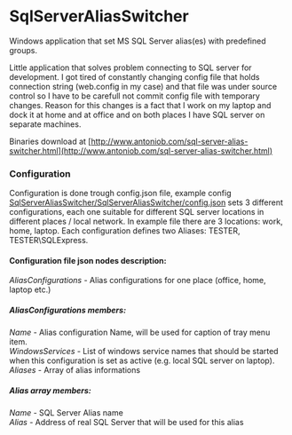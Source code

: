 # SqlServerAliasSwitcher
Windows application that set MS SQL Server alias(es) with predefined groups.

Little application that solves problem connecting to SQL server for development. I got tired of constantly changing config
file that holds connection string (web.config in my case) and that file was under source control so I have to be carefull not
commit config file with temporary changes. Reason for this changes is a fact that I work on my laptop and dock it at home and at office and on both places I have SQL server on separate machines.

Binaries download at [http://www.antoniob.com/sql-server-alias-switcher.html](http://www.antoniob.com/sql-server-alias-switcher.html)

### Configuration
Configuration is done trough config.json file, example config [SqlServerAliasSwitcher/SqlServerAliasSwitcher/config.json](https://github.com/antonio-bakula/SqlServerAliasSwitcher/blob/master/SqlServerAliasSwitcher/config.json) sets 3 different configurations, each one suitable for different SQL server locations in different places / local network. In example file there are 3 locations: work, home, laptop. Each configuration defines two Aliases: TESTER, TESTER\SQLExpress.

#### Configuration file json nodes description:
*AliasConfigurations* - Alias configurations for one place (office, home, laptop etc.)

##### AliasConfigurations members:
*Name* - Alias configuration Name, will be used for caption of tray menu item.  
*WindowsServices* - List of  windows service names that should be started when this configuration is set as active (e.g. local SQL server on laptop).  
*Aliases* - Array of alias informations

##### Alias array members:
*Name* - SQL Server Alias name  
*Alias* - Address of real SQL Server that will be used for this alias

